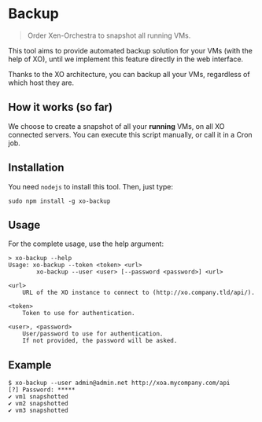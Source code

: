 # Backup

> Order Xen-Orchestra to snapshot all running VMs.

This tool aims to provide automated backup solution for your VMs (with the help of XO), until we implement this feature directly in the web interface.

Thanks to the XO architecture, you can backup all your VMs, regardless of which host they are.

## How it works (so far)

We choose to create a snapshot of all your **running** VMs, on all XO connected servers. You can execute this script manually, or call it in a Cron job.

## Installation

You need `nodejs` to install this tool. Then, just type:

`sudo npm install -g xo-backup`

## Usage

For the complete usage, use the help argument:

```
> xo-backup --help
Usage: xo-backup --token <token> <url>
		xo-backup --user <user> [--password <password>] <url>

<url>
	URL of the XO instance to connect to (http://xo.company.tld/api/).

<token>
	Token to use for authentication.

<user>, <password>
	User/password to use for authentication.
	If not provided, the password will be asked.
```

## Example

```
$ xo-backup --user admin@admin.net http://xoa.mycompany.com/api
[?] Password: *****
✔︎ vm1 snapshotted
✔︎ vm2 snapshotted
✔︎ vm3 snapshotted
```
